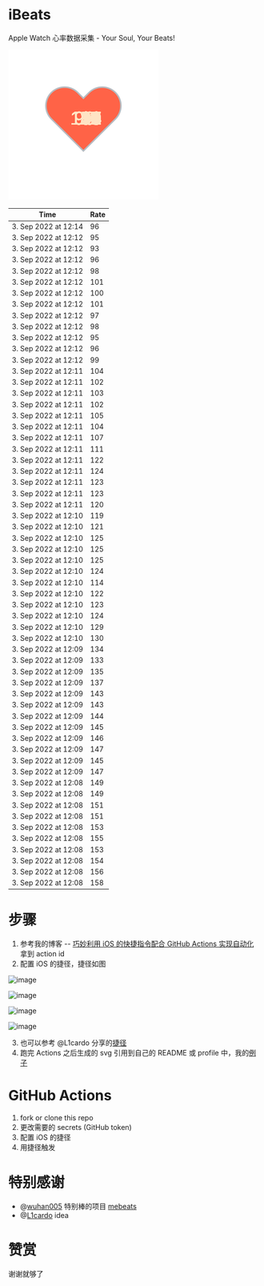 # iBeats
Apple Watch 心率数据采集 - Your Soul, Your Beats!

![](./files/heart.svg)

<!--START_SECTION:my_heart_rate-->
| Time | Rate | 
 | ---- | ---- | 
| 3. Sep 2022 at 12:14 | 96 |
| 3. Sep 2022 at 12:12 | 95 |
| 3. Sep 2022 at 12:12 | 93 |
| 3. Sep 2022 at 12:12 | 96 |
| 3. Sep 2022 at 12:12 | 98 |
| 3. Sep 2022 at 12:12 | 101 |
| 3. Sep 2022 at 12:12 | 100 |
| 3. Sep 2022 at 12:12 | 101 |
| 3. Sep 2022 at 12:12 | 97 |
| 3. Sep 2022 at 12:12 | 98 |
| 3. Sep 2022 at 12:12 | 95 |
| 3. Sep 2022 at 12:12 | 96 |
| 3. Sep 2022 at 12:12 | 99 |
| 3. Sep 2022 at 12:11 | 104 |
| 3. Sep 2022 at 12:11 | 102 |
| 3. Sep 2022 at 12:11 | 103 |
| 3. Sep 2022 at 12:11 | 102 |
| 3. Sep 2022 at 12:11 | 105 |
| 3. Sep 2022 at 12:11 | 104 |
| 3. Sep 2022 at 12:11 | 107 |
| 3. Sep 2022 at 12:11 | 111 |
| 3. Sep 2022 at 12:11 | 122 |
| 3. Sep 2022 at 12:11 | 124 |
| 3. Sep 2022 at 12:11 | 123 |
| 3. Sep 2022 at 12:11 | 123 |
| 3. Sep 2022 at 12:11 | 120 |
| 3. Sep 2022 at 12:10 | 119 |
| 3. Sep 2022 at 12:10 | 121 |
| 3. Sep 2022 at 12:10 | 125 |
| 3. Sep 2022 at 12:10 | 125 |
| 3. Sep 2022 at 12:10 | 125 |
| 3. Sep 2022 at 12:10 | 124 |
| 3. Sep 2022 at 12:10 | 114 |
| 3. Sep 2022 at 12:10 | 122 |
| 3. Sep 2022 at 12:10 | 123 |
| 3. Sep 2022 at 12:10 | 124 |
| 3. Sep 2022 at 12:10 | 129 |
| 3. Sep 2022 at 12:10 | 130 |
| 3. Sep 2022 at 12:09 | 134 |
| 3. Sep 2022 at 12:09 | 133 |
| 3. Sep 2022 at 12:09 | 135 |
| 3. Sep 2022 at 12:09 | 137 |
| 3. Sep 2022 at 12:09 | 143 |
| 3. Sep 2022 at 12:09 | 143 |
| 3. Sep 2022 at 12:09 | 144 |
| 3. Sep 2022 at 12:09 | 145 |
| 3. Sep 2022 at 12:09 | 146 |
| 3. Sep 2022 at 12:09 | 147 |
| 3. Sep 2022 at 12:09 | 145 |
| 3. Sep 2022 at 12:09 | 147 |
| 3. Sep 2022 at 12:08 | 149 |
| 3. Sep 2022 at 12:08 | 149 |
| 3. Sep 2022 at 12:08 | 151 |
| 3. Sep 2022 at 12:08 | 151 |
| 3. Sep 2022 at 12:08 | 153 |
| 3. Sep 2022 at 12:08 | 155 |
| 3. Sep 2022 at 12:08 | 153 |
| 3. Sep 2022 at 12:08 | 154 |
| 3. Sep 2022 at 12:08 | 156 |
| 3. Sep 2022 at 12:08 | 158 |

<!--END_SECTION:my_heart_rate-->

# 步骤
1. 参考我的博客 -- [巧妙利用 iOS 的快捷指令配合 GitHub Actions 实现自动化](https://github.com/yihong0618/gitblog/issues/198) 拿到 action id
2. 配置 iOS 的捷径，捷径如图

![image](https://user-images.githubusercontent.com/15976103/122154218-0db0b480-ce97-11eb-93bb-5aec07c558dc.png)

![image](https://user-images.githubusercontent.com/15976103/122154236-186b4980-ce97-11eb-8e4b-70551a0391ae.png)

![image](https://user-images.githubusercontent.com/15976103/122154268-2d47dd00-ce97-11eb-902e-3acf292265a9.png)

![image](https://user-images.githubusercontent.com/15976103/122174055-fa144680-ceb4-11eb-9be2-3eb83cd516f7.png)

3. 也可以参考 @L1cardo 分享的[捷径](https://www.icloud.com/shortcuts/6ab6047b459c41ad822ad6b94b1c03d4)
4. 跑完 Actions 之后生成的 svg 引用到自己的 README 或 profile 中，我的[例子](https://github.com/yihong0618) 

# GitHub Actions

1. fork or clone this repo
2. 更改需要的 secrets (GitHub token)
3. 配置 iOS 的捷径
4. 用捷径触发

# 特别感谢
- @[wuhan005](https://github.com/wuhan005) 特别棒的项目 [mebeats](https://github.com/wuhan005/mebeats)
- @[L1cardo](https://github.com/L1cardo) idea

# 赞赏
谢谢就够了
